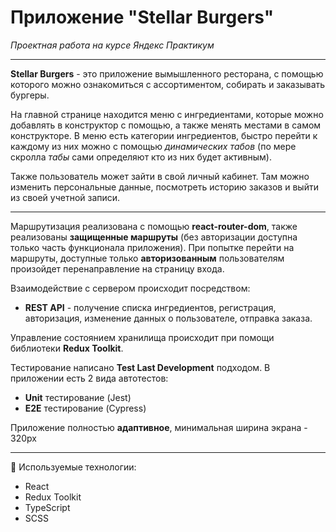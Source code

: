 # Приложение "Stellar Burgers"

_Проектная работа на курсе Яндекс Практикум_

---


**Stellar Burgers** - это приложение вымышленного ресторана, с помощью которого можно ознакомиться с ассортиментом, собирать и заказывать бургеры.

На главной странице находится меню с ингредиентами, которые можно добавлять в конструктор с помощью, а также менять местами в самом конструкторе. В меню есть категории ингредиентов, быстро перейти к каждому из них можно с помощью _динамических табов_ (по мере скролла _табы_ сами определяют кто из них будет активным).

Также пользователь может зайти в свой личный кабинет. Там можно изменить персональные данные, посмотреть историю заказов и выйти из своей учетной записи.

---

Маршрутизация реализована с помощью **react-router-dom**, также реализованы **защищенные маршруты** (без авторизации доступна только часть функционала приложения). При попытке перейти на маршруты, доступные только **авторизованным** пользователям произойдет перенаправление на страницу входа.

Взаимодействие с сервером происходит посредством:

-    **REST API** - получение списка ингредиентов, регистрация, авторизация, изменение данных о пользователе, отправка заказа.

Управление состоянием хранилища происходит при помощи библиотеки **Redux Toolkit**.

Тестирование написано **Test Last Development** подходом. В приложении есть 2 вида автотестов:

-    **Unit** тестирование (Jest)
-    **E2E** тестирование (Cypress)

Приложение полностью **адаптивное**, минимальная ширина экрана - 320px

---

🔨 Используемые технологии:

-    React
-    Redux Toolkit
-    TypeScript
-    SCSS
